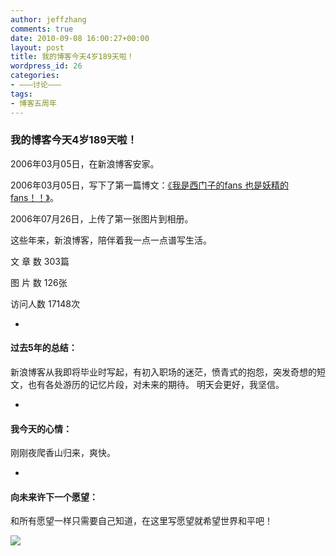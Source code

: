 ```yaml
---
author: jeffzhang
comments: true
date: 2010-09-08 16:00:27+00:00
layout: post
title: 我的博客今天4岁189天啦！
wordpress_id: 26
categories:
- ———讨论———
tags:
- 博客五周年
---
```


### 我的博客今天4岁189天啦！

2006年03月05日，在新浪博客安家。

2006年03月05日，写下了第一篇博文：[《我是西门子的fans 也是妖精的fans！！》](http://blog.sina.com.cn/s/blog_57f9431101000201.html)。

2006年07月26日，上传了第一张图片到相册。

这些年来，新浪博客，陪伴着我一点一点谱写生活。


文 章 数 303篇

图 片 数 126张

访问人数 17148次


	
  * 


#### 过去5年的总结：

新浪博客从我即将毕业时写起，有初入职场的迷茫，愤青式的抱怨，突发奇想的短文，也有各处游历的记忆片段，对未来的期待。
明天会更好，我坚信。

	
  * 


#### 我今天的心情：

刚刚夜爬香山归来，爽快。

	
  * 


#### 向未来许下一个愿望：

和所有愿望一样只需要自己知道，在这里写愿望就希望世界和平吧！

[![](http://simg.sinajs.cn/blog7style/images/common/sg_trans.gif)](http://joy.blog.sina.com.cn/blog_5years/index.php?from=blog)
